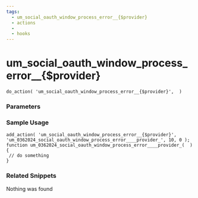 ```yaml
---
tags: 
  - um_social_oauth_window_process_error__{$provider}
  - actions
  - 
  - hooks
---
```

# um\_social\_oauth\_window\_process\_error\_\_{$provider}

``` php:no-line-numbers
do_action( 'um_social_oauth_window_process_error__{$provider}',  )
```
<div class='hook-sep'></div>

### Parameters

<div class='hook-sep'></div>



### Sample Usage

``` php:no-line-numbers
add_action( 'um_social_oauth_window_process_error__{$provider}', 'um_0362024_social_oauth_window_process_error____provider_', 10, 0 );
function um_0362024_social_oauth_window_process_error____provider_(  ){
 // do something
}
```
<div class='hook-sep'></div>



### Related Snippets

Nothing was found

